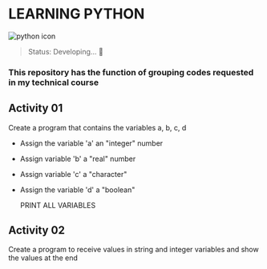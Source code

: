 # LEARNING PYTHON
![python icon](https://user-images.githubusercontent.com/113046021/198093589-35c1f817-d05d-4707-a9df-f510a37dd365.png)
> Status: Developing... 🚧

### This repository has the function of grouping codes requested in my technical course


## Activity 01

Create a program that contains the variables a, b, c, d

+ Assign the variable 'a' an "integer" number
+ Assign variable 'b' a "real" number
+ Assign variable 'c' a "character"
+ Assign the variable 'd' a "boolean"

  PRINT ALL VARIABLES
  

## Activity 02
 
 Create a program to receive values in string and integer variables and show the values at the end
